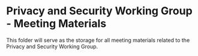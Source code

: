 # Privacy and Security Working Group - Meeting Materials

This folder will serve as the storage for all meeting materials related to the Privacy and Security Working Group.
